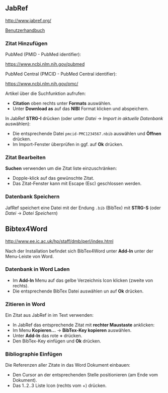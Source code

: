 ## JabRef

<http://www.jabref.org/>

[Benutzerhandbuch](https://github.com/JabRef/manuals.jabref.org/blob/master/de/JabRef-UserManual_de.pdf)

### Zitat Hinzufügen

PubMed (PMID - PubMed identifier):

<https://www.ncbi.nlm.nih.gov/pubmed>

PubMed Central (PMCID - PubMed Central identifier):

<https://www.ncbi.nlm.nih.gov/pmc/>

Artikel über die Suchfunktion aufrufen: 

* **Citation** oben rechts unter **Formats** auswählen. 
* Unter **Download as** auf das **NIBI** Format klicken und abspeichern.

In JabRef **STRG-I** drücken (oder unter _Datei_ → _Import in aktuelle Datenbank_ auswählen):

* Die entsprechende Datei `pmcid-PMC1234567.nbib` auswählen und **Öffnen** drücken.
* Im Import-Fenster überprüfen in ggf. auf **Ok** drücken.

### Zitat Bearbeiten

**Suchen** verwenden um die Zitat liste einzuschränken:

* Dopple-klick auf das gewünschte Zitat.
* Das Zitat-Fenster kann mit Escape (Esc) geschlossen werden.

### Datenbank Speichern

JafRef speichert eine Datei mit der Endung `.bib` (BibTex) mit **STRG-S** (oder _Datei_ → _Datei Speichern_)

## Bibtex4Word

<http://www.ee.ic.ac.uk/hp/staff/dmb/perl/index.html>

Nach der Installation befindet sich BibTex4Word unter **Add-In** unter der Menu-Leiste von Word. 

### Datenbank in Word Laden

* Im **Add-In** Menu auf das gelbe Verzeichnis Icon klicken (zweite von rechts).
* Die entsprechende BibTex Datei auswählen un auf **Ok** drücken.

### Zitieren in Word

Ein Zitat aus JabRef in im Text verwenden:

* In JabRef das entsprechende Zitat mit **rechter Maustaste** anklicken:
* Im Menu **Kopieren...** → **BibTex-Key kopieren** auswählen.
* Unter **Add-In** das rote **+** drücken.
* Den BibTex-Key einfügen und **Ok** drücken.

### Bibliographie Einfügen

Die Referenzen aller Zitate in das Word Dokument einbauen:

* Den Cursor an der entsprechenden Stelle positionieren (am Ende vom Dokument).
* Das 1..2..3 Liste Icon (rechts vom +) drücken.

